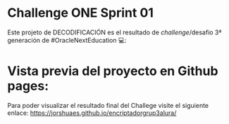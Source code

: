 # Challenge ONE Sprint 01 
Este projeto de DECODIFICACIÓN es el resultado de *challenge*/desafio 3ª generación de #OracleNextEducation 💻:

# Vista previa del proyecto en Github pages:
Para poder visualizar el resultado final del Challege visite el siguiente enlace:
https://jorshuaes.github.io/encriptadorgrup3alura/

